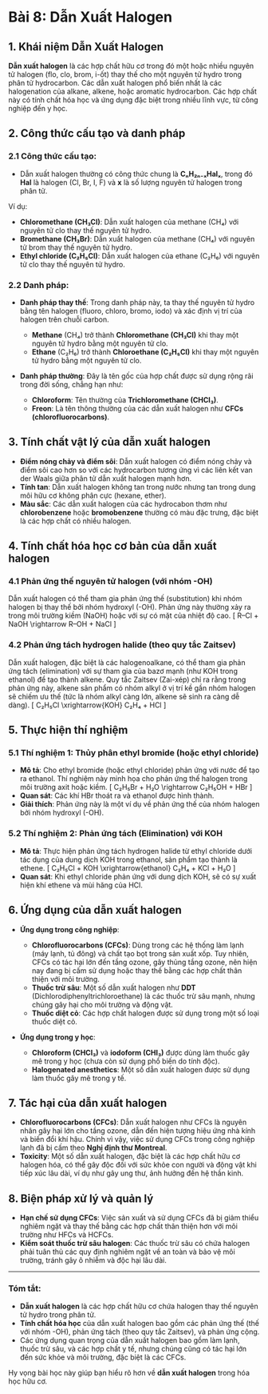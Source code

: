# Bài 8: Dẫn Xuất Halogen

## 1. Khái niệm Dẫn Xuất Halogen

**Dẫn xuất halogen** là các hợp chất hữu cơ trong đó một hoặc nhiều nguyên tử halogen (flo, clo, brom, i-ốt) thay thế cho một nguyên tử hydro trong phân tử hydrocarbon. Các dẫn xuất halogen phổ biến nhất là các halogenation của alkane, alkene, hoặc aromatic hydrocarbon. Các hợp chất này có tính chất hóa học và ứng dụng đặc biệt trong nhiều lĩnh vực, từ công nghiệp đến y học.

## 2. Công thức cấu tạo và danh pháp

### 2.1 Công thức cấu tạo:
- Dẫn xuất halogen thường có công thức chung là **CₙH₂ₙ₋ₓHalₓ**, trong đó **Hal** là halogen (Cl, Br, I, F) và **x** là số lượng nguyên tử halogen trong phân tử.
  
Ví dụ:
- **Chloromethane (CH₃Cl)**: Dẫn xuất halogen của methane (CH₄) với nguyên tử clo thay thế nguyên tử hydro.
- **Bromethane (CH₃Br)**: Dẫn xuất halogen của methane (CH₄) với nguyên tử brom thay thế nguyên tử hydro.
- **Ethyl chloride (C₂H₅Cl)**: Dẫn xuất halogen của ethane (C₂H₆) với nguyên tử clo thay thế nguyên tử hydro.

### 2.2 Danh pháp:
- **Danh pháp thay thế**: Trong danh pháp này, ta thay thế nguyên tử hydro bằng tên halogen (fluoro, chloro, bromo, iodo) và xác định vị trí của halogen trên chuỗi carbon.
  - **Methane** (CH₄) trở thành **Chloromethane (CH₃Cl)** khi thay một nguyên tử hydro bằng một nguyên tử clo.
  - **Ethane** (C₂H₆) trở thành **Chloroethane (C₂H₅Cl)** khi thay một nguyên tử hydro bằng một nguyên tử clo.

- **Danh pháp thường**: Đây là tên gốc của hợp chất được sử dụng rộng rãi trong đời sống, chẳng hạn như:
  - **Chloroform**: Tên thường của **Trichloromethane (CHCl₃)**.
  - **Freon**: Là tên thông thường của các dẫn xuất halogen như **CFCs (chlorofluorocarbons)**.

## 3. Tính chất vật lý của dẫn xuất halogen

- **Điểm nóng chảy và điểm sôi**: Dẫn xuất halogen có điểm nóng chảy và điểm sôi cao hơn so với các hydrocarbon tương ứng vì các liên kết van der Waals giữa phân tử dẫn xuất halogen mạnh hơn.
- **Tính tan**: Dẫn xuất halogen không tan trong nước nhưng tan trong dung môi hữu cơ không phân cực (hexane, ether).
- **Màu sắc**: Các dẫn xuất halogen của các hydrocabon thơm như **chlorobenzene** hoặc **bromobenzene** thường có màu đặc trưng, đặc biệt là các hợp chất có nhiều halogen.

## 4. Tính chất hóa học cơ bản của dẫn xuất halogen

### 4.1 Phản ứng thế nguyên tử halogen (với nhóm -OH)
Dẫn xuất halogen có thể tham gia phản ứng thế (substitution) khi nhóm halogen bị thay thế bởi nhóm hydroxyl (-OH). Phản ứng này thường xảy ra trong môi trường kiềm (NaOH) hoặc với sự có mặt của nhiệt độ cao.
\[
R–Cl + NaOH \rightarrow R–OH + NaCl
\]

### 4.2 Phản ứng tách hydrogen halide (theo quy tắc Zaitsev)
Dẫn xuất halogen, đặc biệt là các halogenoalkane, có thể tham gia phản ứng tách (elimination) với sự tham gia của bazơ mạnh (như KOH trong ethanol) để tạo thành alkene. Quy tắc Zaitsev (Zai-xép) chỉ ra rằng trong phản ứng này, alkene sản phẩm có nhóm alkyl ở vị trí kề gần nhóm halogen sẽ chiếm ưu thế (tức là nhóm alkyl càng lớn, alkene sẽ sinh ra càng dễ dàng).
\[
C₂H₅Cl \xrightarrow{KOH} C₂H₄ + HCl
\]

## 5. Thực hiện thí nghiệm

### 5.1 Thí nghiệm 1: Thủy phân ethyl bromide (hoặc ethyl chloride)
- **Mô tả**: Cho ethyl bromide (hoặc ethyl chloride) phản ứng với nước để tạo ra ethanol. Thí nghiệm này minh họa cho phản ứng thế halogen trong môi trường axit hoặc kiềm.
  \[
  C₂H₅Br + H₂O \rightarrow C₂H₅OH + HBr
  \]
- **Quan sát**: Các khí HBr thoát ra và ethanol được hình thành.
- **Giải thích**: Phản ứng này là một ví dụ về phản ứng thế của nhóm halogen bởi nhóm hydroxyl (-OH).

### 5.2 Thí nghiệm 2: Phản ứng tách (Elimination) với KOH
- **Mô tả**: Thực hiện phản ứng tách hydrogen halide từ ethyl chloride dưới tác dụng của dung dịch KOH trong ethanol, sản phẩm tạo thành là ethene.
  \[
  C₂H₅Cl + KOH \xrightarrow{ethanol} C₂H₄ + KCl + H₂O
  \]
- **Quan sát**: Khi ethyl chloride phản ứng với dung dịch KOH, sẽ có sự xuất hiện khí ethene và mùi hăng của HCl.

## 6. Ứng dụng của dẫn xuất halogen

- **Ứng dụng trong công nghiệp**:
  - **Chlorofluorocarbons (CFCs)**: Dùng trong các hệ thống làm lạnh (máy lạnh, tủ đông) và chất tạo bọt trong sản xuất xốp. Tuy nhiên, CFCs có tác hại lớn đến tầng ozone, gây thủng tầng ozone, nên hiện nay đang bị cấm sử dụng hoặc thay thế bằng các hợp chất thân thiện với môi trường.
  - **Thuốc trừ sâu**: Một số dẫn xuất halogen như **DDT** (Dichlorodiphenyltrichloroethane) là các thuốc trừ sâu mạnh, nhưng chúng gây hại cho môi trường và động vật.
  - **Thuốc diệt cỏ**: Các hợp chất halogen được sử dụng trong một số loại thuốc diệt cỏ.

- **Ứng dụng trong y học**:
  - **Chloroform (CHCl₃)** và **iodoform (CHI₃)** được dùng làm thuốc gây mê trong y học (chưa còn sử dụng phổ biến do tính độc).
  - **Halogenated anesthetics**: Một số dẫn xuất halogen được sử dụng làm thuốc gây mê trong y tế.

## 7. Tác hại của dẫn xuất halogen

- **Chlorofluorocarbons (CFCs)**: Dẫn xuất halogen như CFCs là nguyên nhân gây hại lớn cho tầng ozone, dẫn đến hiện tượng hiệu ứng nhà kính và biến đổi khí hậu. Chính vì vậy, việc sử dụng CFCs trong công nghiệp lạnh đã bị cấm theo **Nghị định thư Montreal**.
- **Toxicity**: Một số dẫn xuất halogen, đặc biệt là các hợp chất hữu cơ halogen hóa, có thể gây độc đối với sức khỏe con người và động vật khi tiếp xúc lâu dài, ví dụ như gây ung thư, ảnh hưởng đến hệ thần kinh.

## 8. Biện pháp xử lý và quản lý

- **Hạn chế sử dụng CFCs**: Việc sản xuất và sử dụng CFCs đã bị giảm thiểu nghiêm ngặt và thay thế bằng các hợp chất thân thiện hơn với môi trường như HFCs và HCFCs.
- **Kiểm soát thuốc trừ sâu halogen**: Các thuốc trừ sâu có chứa halogen phải tuân thủ các quy định nghiêm ngặt về an toàn và bảo vệ môi trường, tránh gây ô nhiễm và độc hại lâu dài.

---

### Tóm tắt:

- **Dẫn xuất halogen** là các hợp chất hữu cơ chứa halogen thay thế nguyên tử hydro trong phân tử.
- **Tính chất hóa học** của dẫn xuất halogen bao gồm các phản ứng thế (thế với nhóm -OH), phản ứng tách (theo quy tắc Zaitsev), và phản ứng cộng.
- Các ứng dụng quan trọng của dẫn xuất halogen bao gồm làm lạnh, thuốc trừ sâu, và các hợp chất y tế, nhưng chúng cũng có tác hại lớn đến sức khỏe và môi trường, đặc biệt là các CFCs.

Hy vọng bài học này giúp bạn hiểu rõ hơn về **dẫn xuất halogen** trong hóa học hữu cơ.
